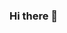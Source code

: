 ### Hi there 👋

<!--
**dr-adada/dr-adada** is a ✨ _special_ ✨ repository because its `README.md` (this file) appears on your GitHub profile.


- 🌱 I’m currently studying to become a Python developer. I have special interest in becoming a full stack web developer with Python (for backend) and a data scientist.
- I’m looking to collaborate on Python, frontend, backend, and data science (with Python) projects.

-->
